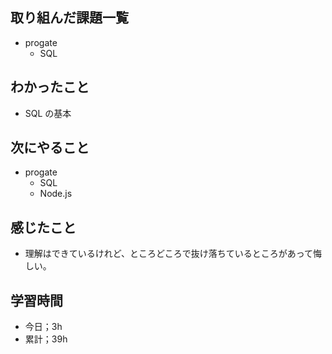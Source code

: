 ## 取り組んだ課題一覧

- progate
  - SQL

## わかったこと

- SQL の基本

## 次にやること

- progate
  - SQL
  - Node.js

## 感じたこと

- 理解はできているけれど、ところどころで抜け落ちているところがあって悔しい。

## 学習時間

- 今日；3h
- 累計；39h
